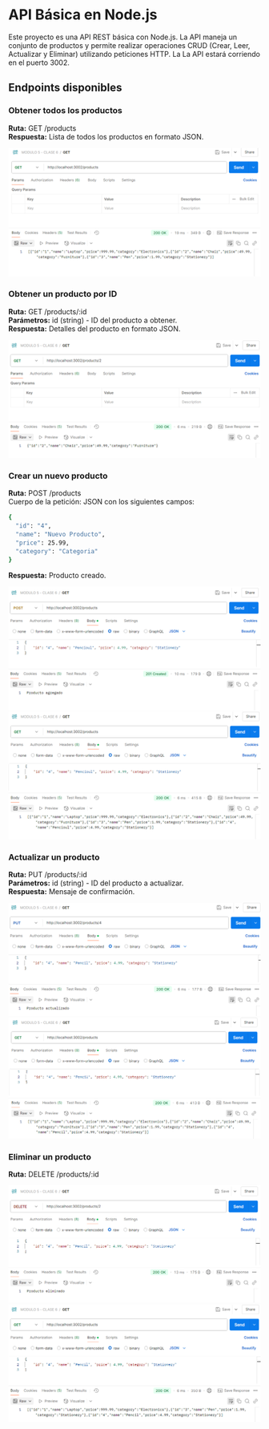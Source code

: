 # API Básica en Node.js

Este proyecto es una API REST básica con Node.js. La API maneja un conjunto de productos y permite realizar operaciones CRUD (Crear, Leer, Actualizar y Eliminar) utilizando peticiones HTTP.
La La API estará corriendo en el puerto 3002.

## Endpoints disponibles

### Obtener todos los productos
**Ruta:** GET /products  
**Respuesta:** Lista de todos los productos en formato JSON.

![GET-Todos los productos](image.png)

### Obtener un producto por ID
**Ruta:** GET /products/:id  
**Parámetros:** id (string) - ID del producto a obtener.  
**Respuesta:** Detalles del producto en formato JSON.

![GET - Producto seleccionado](image-1.png)

### Crear un nuevo producto
**Ruta:** POST /products  
Cuerpo de la petición: JSON con los siguientes campos:
```bash
{
  "id": "4",
  "name": "Nuevo Producto",
  "price": 25.99,
  "category": "Categoria"
}
```
**Respuesta:** Producto creado.

![POST - Agrega nuevo producto](image-2.png)
![GET - Todos los productos con el nuevo](image-3.png)

### Actualizar un producto
**Ruta:** PUT /products/:id  
**Parámetros:** id (string) - ID del producto a actualizar.  
**Respuesta:** Mensaje de confirmación.

![PUT - Actualiza el producto seleccionado](image-4.png)
![GET - Todos los productos con la actualización](image-5.png)

### Eliminar un producto
**Ruta:** DELETE /products/:id

![DELETE - Producto eliminado](image-6.png)
![GET - Todos los productos sin el eliminado](image-7.png)